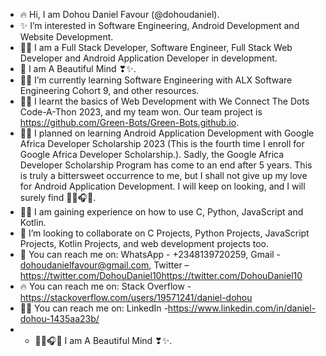 - 🔥 Hi, I am Dohou Daniel Favour (@dohoudaniel).
- ✨ I’m interested in Software Engineering, Android Development and Website Development.
- 👨‍💻 I am a Full Stack Developer, Software Engineer, Full Stack Web Developer and Android Application Developer in development.
- 🤍 I am A Beautiful Mind ❣✨.
- 👨‍💻 I’m currently learning Software Engineering with ALX Software Engineering Cohort 9, and other resources.
- 👨‍💻 I learnt the basics of Web Development with We Connect The Dots Code-A-Thon 2023, and my team won. Our team project is https://github.com/Green-Bots/Green-Bots.github.io.
- 👨‍💻 I planned on learning Android Application Development with Google Africa Developer Scholarship 2023 (This is the fourth time I enroll for Google Africa Developer Scholarship.). Sadly, the Google Africa Developer Scholarship Program has come to an end after 5 years. This is truly a bittersweet occurrence to me, but I shall not give up my love for Android Application Development. I will keep on looking, and I will surely find 👨‍💻🎧🤍.
- 👨‍💻 I am gaining experience on how to use C, Python, JavaScript and Kotlin.
- 🌹 I’m looking to collaborate on C Projects, Python Projects, JavaScript Projects, Kotlin Projects, and web development projects too.
- 🌹 You can reach me on: WhatsApp - +2348139720259, Gmail - dohoudanielfavour@gmail.com, Twitter – https://twitter.com/DohouDaniel10https://twitter.com/DohouDaniel10   
- 🔥 You can reach me on: Stack Overflow - https://stackoverflow.com/users/19571241/daniel-dohou
- 👨‍💻 You can reach me on: LinkedIn -https://www.linkedin.com/in/daniel-dohou-1435aa23b/
- - 👨‍💻🎧🤍 I am A Beautiful Mind ❣✨.
<!---
dohoudaniel/dohoudaniel is a ✨ special ✨ repository because its `README.md` (this file) appears on your GitHub profile.
You can click the Preview link to take a look at your changes.
--->
